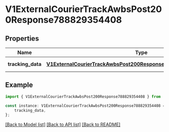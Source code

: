 # V1ExternalCourierTrackAwbsPost200Response788829354408


## Properties

Name | Type | Description | Notes
------------ | ------------- | ------------- | -------------
**tracking_data** | [**V1ExternalCourierTrackAwbsPost200Response788829354408TrackingData**](V1ExternalCourierTrackAwbsPost200Response788829354408TrackingData.md) |  | [default to undefined]

## Example

```typescript
import { V1ExternalCourierTrackAwbsPost200Response788829354408 } from './api';

const instance: V1ExternalCourierTrackAwbsPost200Response788829354408 = {
    tracking_data,
};
```

[[Back to Model list]](../README.md#documentation-for-models) [[Back to API list]](../README.md#documentation-for-api-endpoints) [[Back to README]](../README.md)
